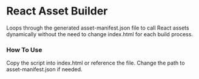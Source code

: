 # React Asset Builder
Loops through the generated asset-manifest.json file to call React assets dynamically without the need to change index.html for each build process.

### How To Use
Copy the script into index.html or reference the file. Change the path to asset-manifest.json if needed.
